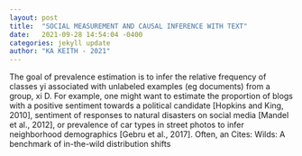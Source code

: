 ```yaml
---
layout: post
title:  "SOCIAL MEASUREMENT AND CAUSAL INFERENCE WITH TEXT"
date:   2021-09-28 14:54:04 -0400
categories: jekyll update
author: "KA KEITH - 2021"
---
```

The goal of prevalence estimation is to infer the relative frequency of classes yi associated with unlabeled examples (eg documents) from a group, xi D. For example, one might want to estimate the proportion of blogs with a positive sentiment towards a political candidate [Hopkins and King, 2010], sentiment of responses to natural disasters on social media [Mandel et al., 2012], or prevalence of car types in street photos to infer neighborhood demographics [Gebru et al., 2017]. Often, an Cites: Wilds: A benchmark of in-the-wild distribution shifts